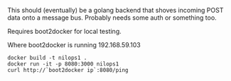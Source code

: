 This should (eventually) be a golang backend that shoves incoming POST data onto a message bus.  Probably needs some auth or something too.

Requires boot2docker for local testing.

Where boot2docker is running 192.168.59.103

```
docker build -t nilops1 .
docker run -it -p 8080:3000 nilops1
curl http://`boot2docker ip`:8080/ping
```
